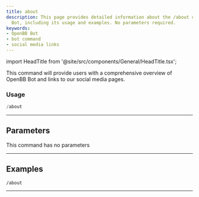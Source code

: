 ```yaml
---
title: about
description: This page provides detailed information about the /about command of OpenBB
  Bot, including its usage and examples. No parameters required.
keywords:
- OpenBB Bot
- bot command
- social media links
---
```


import HeadTitle from '@site/src/components/General/HeadTitle.tsx';

<HeadTitle title="info: about - Telegram Reference | OpenBB Bot Docs" />

This command will provide users with a comprehensive overview of OpenBB Bot and links to our social media pages.

### Usage

```python wordwrap
/about
```

---

## Parameters

This command has no parameters



---

## Examples

```
/about
```
---
